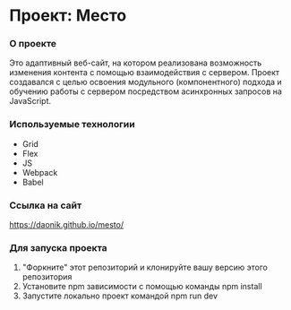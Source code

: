 # Проект: Место

### О проекте

Это адаптивный веб-сайт, на котором реализована возможность изменения контента с помощью взаимодействия с сервером. Проект создавался с целью освоения модульного (компонентного) подхода и обучению работы с сервером посредством асинхронных запросов на JavaScript.

### Используемые технологии

* Grid
* Flex
* JS
* Webpack
* Babel

### Ссылка на сайт
https://daonik.github.io/mesto/

### Для запуска проекта 
1. "Форкните" этот репозиторий и клонируйте вашу версию этого репозитория
2. Установите npm зависимости с помощью команды npm install
3. Запустите локально проект командой npm run dev
